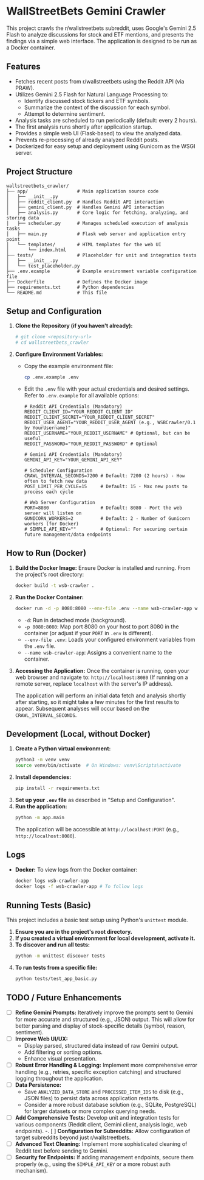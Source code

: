 # WallStreetBets Gemini Crawler

This project crawls the r/wallstreetbets subreddit, uses Google's Gemini 2.5 Flash to analyze discussions for stock and ETF mentions, and presents the findings via a simple web interface. The application is designed to be run as a Docker container.

## Features

-   Fetches recent posts from r/wallstreetbets using the Reddit API (via PRAW).
-   Utilizes Gemini 2.5 Flash for Natural Language Processing to:
    -   Identify discussed stock tickers and ETF symbols.
    -   Summarize the context of the discussion for each symbol.
    -   Attempt to determine sentiment.
-   Analysis tasks are scheduled to run periodically (default: every 2 hours).
-   The first analysis runs shortly after application startup.
-   Provides a simple web UI (Flask-based) to view the analyzed data.
-   Prevents re-processing of already analyzed Reddit posts.
-   Dockerized for easy setup and deployment using Gunicorn as the WSGI server.

## Project Structure

```
wallstreetbets_crawler/
├── app/                  # Main application source code
│   ├── __init__.py
│   ├── reddit_client.py  # Handles Reddit API interaction
│   ├── gemini_client.py  # Handles Gemini API interaction
│   ├── analysis.py       # Core logic for fetching, analyzing, and storing data
│   ├── scheduler.py      # Manages scheduled execution of analysis tasks
│   ├── main.py           # Flask web server and application entry point
│   └── templates/        # HTML templates for the web UI
│       └── index.html
├── tests/                # Placeholder for unit and integration tests
│   ├── __init__.py
│   └── test_placeholder.py
├── .env.example          # Example environment variable configuration file
├── Dockerfile            # Defines the Docker image
├── requirements.txt      # Python dependencies
└── README.md             # This file
```

## Setup and Configuration

1.  **Clone the Repository (if you haven't already):**
    ```bash
    # git clone <repository-url>
    # cd wallstreetbets_crawler
    ```

2.  **Configure Environment Variables:**
    *   Copy the example environment file:
        ```bash
        cp .env.example .env
        ```
    *   Edit the `.env` file with your actual credentials and desired settings. Refer to `.env.example` for all available options:
        ```dotenv
        # Reddit API Credentials (Mandatory)
        REDDIT_CLIENT_ID="YOUR_REDDIT_CLIENT_ID"
        REDDIT_CLIENT_SECRET="YOUR_REDDIT_CLIENT_SECRET"
        REDDIT_USER_AGENT="YOUR_REDDIT_USER_AGENT (e.g., WSBCrawler/0.1 by YourUsername)"
        REDDIT_USERNAME="YOUR_REDDIT_USERNAME" # Optional, but can be useful
        REDDIT_PASSWORD="YOUR_REDDIT_PASSWORD" # Optional

        # Gemini API Credentials (Mandatory)
        GEMINI_API_KEY="YOUR_GEMINI_API_KEY"

        # Scheduler Configuration
        CRAWL_INTERVAL_SECONDS=7200 # Default: 7200 (2 hours) - How often to fetch new data
        POST_LIMIT_PER_CYCLE=15     # Default: 15 - Max new posts to process each cycle

        # Web Server Configuration
        PORT=8080                   # Default: 8080 - Port the web server will listen on
        GUNICORN_WORKERS=2          # Default: 2 - Number of Gunicorn workers (for Docker)
        # SIMPLE_API_KEY=""         # Optional: For securing certain future management/data endpoints
        ```

## How to Run (Docker)

1.  **Build the Docker Image:**
    Ensure Docker is installed and running. From the project's root directory:
    ```bash
    docker build -t wsb-crawler .
    ```

2.  **Run the Docker Container:**
    ```bash
    docker run -d -p 8080:8080 --env-file .env --name wsb-crawler-app wsb-crawler
    ```
    *   `-d`: Run in detached mode (background).
    *   `-p 8080:8080`: Map port 8080 on your host to port 8080 in the container (or adjust if your `PORT` in `.env` is different).
    *   `--env-file .env`: Loads your configured environment variables from the `.env` file.
    *   `--name wsb-crawler-app`: Assigns a convenient name to the container.

3.  **Accessing the Application:**
    Once the container is running, open your web browser and navigate to:
    `http://localhost:8080`
    (If running on a remote server, replace `localhost` with the server's IP address).

    The application will perform an initial data fetch and analysis shortly after starting, so it might take a few minutes for the first results to appear. Subsequent analyses will occur based on the `CRAWL_INTERVAL_SECONDS`.

## Development (Local, without Docker)

1.  **Create a Python virtual environment:**
    ```bash
    python3 -m venv venv
    source venv/bin/activate  # On Windows: venv\Scripts\activate
    ```
2.  **Install dependencies:**
    ```bash
    pip install -r requirements.txt
    ```
3.  **Set up your `.env` file** as described in "Setup and Configuration".
4.  **Run the application:**
    ```bash
    python -m app.main
    ```
    The application will be accessible at `http://localhost:PORT` (e.g., `http://localhost:8080`).

## Logs

*   **Docker:** To view logs from the Docker container:
    ```bash
    docker logs wsb-crawler-app
    docker logs -f wsb-crawler-app # To follow logs
    ```

## Running Tests (Basic)

This project includes a basic test setup using Python's `unittest` module.

1.  **Ensure you are in the project's root directory.**
2.  **If you created a virtual environment for local development, activate it.**
3.  **To discover and run all tests:**
    ```bash
    python -m unittest discover tests
    ```
4.  **To run tests from a specific file:**
    ```bash
    python tests/test_app_basic.py
    ```

## TODO / Future Enhancements

-   [ ] **Refine Gemini Prompts:** Iteratively improve the prompts sent to Gemini for more accurate and structured (e.g., JSON) output. This will allow for better parsing and display of stock-specific details (symbol, reason, sentiment).
-   [ ] **Improve Web UI/UX:**
    -   Display parsed, structured data instead of raw Gemini output.
    -   Add filtering or sorting options.
    -   Enhance visual presentation.
-   [ ] **Robust Error Handling & Logging:** Implement more comprehensive error handling (e.g., retries, specific exception catching) and structured logging throughout the application.
-   [ ] **Data Persistence:**
    -   Save `ANALYZED_DATA_STORE` and `PROCESSED_ITEM_IDS` to disk (e.g., JSON files) to persist data across application restarts.
    -   Consider a more robust database solution (e.g., SQLite, PostgreSQL) for larger datasets or more complex querying needs.
-   [ ] **Add Comprehensive Tests:** Develop unit and integration tests for various components (Reddit client, Gemini client, analysis logic, web endpoints).
-.  [ ] **Configuration for Subreddits:** Allow configuration of target subreddits beyond just r/wallstreetbets.
-   [ ] **Advanced Text Cleaning:** Implement more sophisticated cleaning of Reddit text before sending to Gemini.
-   [ ] **Security for Endpoints:** If adding management endpoints, secure them properly (e.g., using the `SIMPLE_API_KEY` or a more robust auth mechanism).

```
